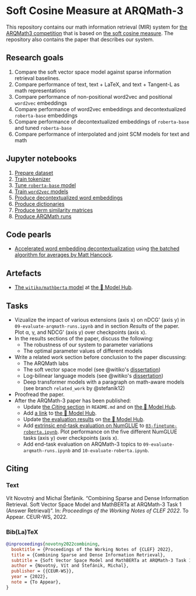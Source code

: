 # Soft Cosine Measure at ARQMath-3

This repository contains our math information retrieval (MIR) system for
[the ARQMath3 competition][1] that is based on [the soft cosine measure][2].
The repository also contains the paper that describes our system.

 [1]: https://www.cs.rit.edu/~dprl/ARQMath/
 [2]: https://radimrehurek.com/gensim/auto_examples/tutorials/run_scm.html

## Research goals

1. Compare the soft vector space model against sparse information retrieval
   baselines.
2. Compare performance of text, text + LaTeX, and text + Tangent-L as math
   representations
3. Compare performance of non-positional word2vec and positional `word2vec`
   embeddings
4. Compare performance of word2vec embeddings and decontextualized
   `roberta-base` embeddings
5. Compare performance of decontextualized embeddings of `roberta-base` and
   tuned `roberta-base`
6. Compare performance of interpolated and joint SCM models for text and math

## Jupyter notebooks

1. [Prepare dataset][3]
2. [Train tokenizer][6]
3. [Tune `roberta-base` model][7]
4. [Train `word2vec` models][8]
5. [Produce decontextualized word embeddings][10]
6. [Produce dictionaries][11]
7. [Produce term similarity matrices][12]
8. [Produce ARQMath runs][15]

## Code pearls

- [Accelerated word embedding decontextualization][16] using
  [the batched algorithm for averages by Matt Hancock][4].

## Artefacts

- [The `witiko/mathberta` model][7] at [the 🤗 Model Hub][17].

## Tasks

- Vizualize the impact of various extensions (axis x) on nDCG' (axis y)
  in `09-evaluate-arqmath-runs.ipynb` and in section *Results* of the paper.
  Plot α, γ, and NDCG' (axis y) over checkpoints (axis x).
- In the results sections of the paper, discuss the following:
  - The robustness of our system to parameter variations
  - The optimal parameter values of different models
- Write a related work section before conclusion to the paper discussing:
  - The ARQMath labs
  - The soft vector space model (see @witiko's [dissertation][26])
  - Log-bilinear language models (see @witiko's [dissertation][26])
  - Deep transformer models with a paragraph on math-aware models (see branch
    `related_work` by @stefanik12)
- Proofread the paper.
- After the ARQMath-3 paper has been published:
  - Update [the *Citing* section][18] in `README.md` and on [the 🤗 Model Hub][17].
  - Add [a link][19] to [the 🤗 Model Hub][17].
  - Update [the evaluation results][27] on [the 🤗 Model Hub][17].
  - Add [extrinsic end-task evaluation on NumGLUE][14] to
    [`03-finetune-roberta.ipynb`][7]. Plot performance on the five different
    NumGLUE tasks (axis y) over checkpoints (axis x).
  - Add end-task evaluation on ARQMath-3 topics to
    `09-evaluate-arqmath-runs.ipynb` and `10-evaluate-roberta.ipynb`.

## Citing

### Text

Vít Novotný and Michal Štefánik. “Combining Sparse and Dense Information
Retrieval. Soft Vector Space Model and MathBERTa at ARQMath-3 Task 1 (Answer
Retrieval)”. In: *Proceedings of the Working Notes of CLEF 2022*. To Appear.
CEUR-WS, 2022.

### Bib(La)TeX

``` bib
@inproceedings{novotny2022combining,
  booktitle = {Proceedings of the Working Notes of {CLEF} 2022},
  title = {Combining Sparse and Dense Information Retrieval},
  subtitle = {Soft Vector Space Model and MathBERTa at ARQMath-3 Task 1 (Answer Retrieval)},
  author = {Novotný, Vít and Štefánik, Michal},
  publisher = {{CEUR-WS}},
  year = {2022},
  note = {To Appear},
}
```

 [3]: 01-prepare-dataset.ipynb
 [4]: https://notmatthancock.github.io/2017/03/23/simple-batch-stat-updates.html
 [5]: 05-produce-word-embeddings.ipynb
 [6]: 02-train-tokenizers.ipynb
 [7]: 03-finetune-roberta.ipynb
 [8]: 04-train-word2vec.ipynb
 [9]: https://arxiv.org/abs/1912.01412v1
 [10]: 05-produce-decontextualized-word-embeddings.ipynb
 [11]: 06-produce-dicttionaries.ipynb
 [12]: 07-produce-term-similarity-matrices.ipynb
 [13]: https://opus.nlpl.eu/EUconst.php
 [14]: http://allenai.org/data/numglue
 [15]: 08-produce-arqmath-runs.ipynb
 [16]: https://github.com/Witiko/scm-at-arqmath3/blob/d43cdced1bfd15754b4ca54291cf94b097b93068/scm_at_arqmath3/extract_decontextualized_word_embeddings.py#L104-L141
 [17]: https://huggingface.co/witiko/mathberta
 [18]: https://github.com/MIR-MU/WebMIaS#citing-webmias
 [19]: https://huggingface.co/roberta-base#roberta-base-model
 [20]: https://huggingface.co/roberta-base#bibtex-entry-and-citation-info
 [21]: https://huggingface.co/roberta-base#how-to-use
 [22]: https://github.com/MIR-MU/ARQMath-eval
 [23]: https://github.com/MIR-MU/pv211-utils
 [24]: https://easychair.org/conferences/submission?a=28850142;submission=6037102
 [25]: https://stackoverflow.com/a/64333567/657401
 [26]: https://github.com/witiko/doctoral-thesis
 [27]: https://huggingface.co/witiko/mathberta#intrinsic-evaluation-results
